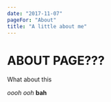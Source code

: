 ```yaml
---
date: "2017-11-07"
pageFor: "About"
title: "A little about me"
---
```


# ABOUT PAGE???
What about this

*oooh*
_ooh_
**bah**